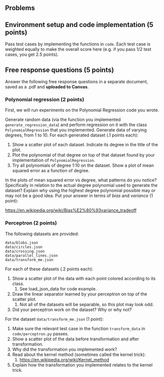 ## Problems

## Environment setup and code implementation (5 points)
Pass test cases by implementing the functions in `code`. Each test case is weighted 
equally to make the overall score here (e.g. if you pass 1/2 test cases, you get 2.5 points).

## Free response questions (5 points)

Answer the following free response questions in a separate document, 
saved as a .pdf and **uploaded to Canvas**.

### Polynomial regression (2 points)

First, we will run experiments on the Polynomial Regression code you wrote.

Generate random data (via the function you implemented `generate_regression_data`) 
and perform regression on it with the class `PolynomialRegression` that you
implemented. Generate data of varying degrees, from 1 to 10. For each generated
dataset (.1 points each):

1. Show a scatter plot of each dataset. Indicate its degree in the title of the plot.
2. Plot the polynomial of that degree on top of that dataset found by your implementation of 
`PolynomialRegression`.
3. Try all polynomials of degree 1:10 on the dataset. Show a plot of mean squared error as a 
function of degree.

In the plots of mean squared error vs degree, what patterns do you notice? Specifically
in relation to the actual degree polynomial used to generate the dataset? Explain why
using the highest degree polynomial possible may or may not be a good idea. Put your
answer in terms of *bias* and *variance* (1 point):

https://en.wikipedia.org/wiki/Bias%E2%80%93variance_tradeoff

### Perceptron (2 points)

The following datasets are provided:

```
data/blobs.json
data/circles.json
data/crossing.json
data/parallel_lines.json
data/transform_me.json
```

For each of these datasets (.2 points each):

1. Show a scatter plot of the data with each point colored according to its class.
   1. See load_json_data for code example.
2. Draw the linear separator learned by your perceptron on top of the scatter plot.
   1. Not all of the datasets will be separable, so this plot may look odd.
3. Did your perceptron work on the dataset? Why or why not? 

For the dataset `data/transform_me.json` (1 point):
1. Make sure the relevant test case in the function `transform_data` in `code/perceptron.py` passes.
2. Show a scatter plot of the data before transformation and after transformation.
3. Why did the transformation you implemented work?
4. Read about the kernel method (sometimes called the kernel trick):
   1. https://en.wikipedia.org/wiki/Kernel_method
5. Explain how the transformation you implemented relates to the kernel trick.



